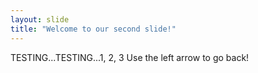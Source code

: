 ```yaml
---
layout: slide
title: "Welcome to our second slide!"
---
```

TESTING...TESTING...1, 2, 3
Use the left arrow to go back!
